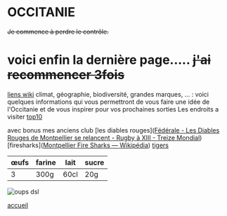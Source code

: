 # OCCITANIE
~~Je commence à perdre le contrôle.~~
 # voici enfin la dernière page..... ~~j'ai recommencer 3fois~~


[liens wiki](https://fr.wikipedia.org/wiki/Occitanie_(r%C3%A9gion_administrative))
climat, géographie, biodiversité, grandes marques, ... : voici quelques informations qui vous permettront de vous faire une idée de l'Occitanie et de vous inspirer pour vos prochaines sorties
Les endroits a visiter [top10](https://www.tourisme-occitanie.com/loisirs/top-10/top-10-des-sites-les-plus-populaires-en-occitanie/)

avec bonus mes anciens club
[les diables rouges]([Fédérale - Les Diables Rouges de Montpellier se relancent - Rugby à XIII - Treize Mondial](https://fr.wikipedia.org/wiki/Montpellier_XIII))
 [firesharks]([Montpellier Fire Sharks — Wikipédia](https://fr.wikipedia.org/wiki/Montpellier_Fire_Sharks))
[tigers](https://fr.wikipedia.org/wiki/Perpignan_Tigers)

| œufs | farine | lait | sucre |
|-------|--------|------|-------|
|   3   |  300g  | 60cl |  20g  |

![oups dsl](https://risibank.fr/cache/medias/0/21/2107/210790/full.jpeg)

[accueil](index.md)
